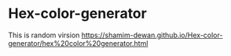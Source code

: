 # Hex-color-generator
This is random virsion
https://shamim-dewan.github.io/Hex-color-generator/hex%20color%20generator.html
